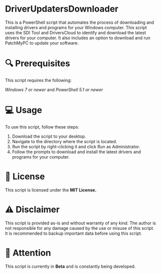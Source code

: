 # DriverUpdatersDownloader
This is a PowerShell script that automates the process of downloading and installing drivers and programs for your Windows computer. This script uses the SDI Tool and DriversCloud to identify and download the latest drivers for your computer. It also includes an option to download and run PatchMyPC to update your software.

# 🔍 Prerequisites
This script requires the following:

*Windows 7 or newer* and *PowerShell 5.1 or newer*

# 💻 Usage
To use this script, follow these steps:

1. Download the script to your desktop.
2. Navigate to the directory where the script is located.
3. Run the script by right-clicking it and click Run as Administrator.
4. Follow the prompts to download and install the latest drivers and programs for your computer.

# 📝 License

This script is licensed under the **MIT License.**

# ⚠️ Disclaimer
This script is provided as-is and without warranty of any kind. The author is not responsible for any damage caused by the use or misuse of this script. It is recommended to backup important data before using this script.

# 🚨 Attention
This script is currently in **Beta** and is constantly being developed.
